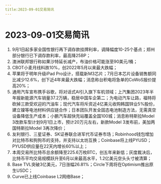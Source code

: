 ```yaml
---
title:2023-09-01交易简讯
---
```

# 2023-09-01交易简讯
1. 9月1日起多家全国性银行再下调存款挂牌利率，调降幅度10-25个基点；郑州部分银行已下调存款利率，最高降25BP；
2. 澳洲联邦银行称如果沙特延长减产，布油价格可能涨至90美元/桶；
3. CBOT小麦月线料跌10%，创2022年5月以来最大跌幅；
4. 苹果将于明年升级iPad Pro设计，搭载新M3芯片；7月日本芯片设备销售额同比减少12.6%，创下近4年来最大跌幅；消息称台积电将急单的CoWoS报价提高20%；
5. 通用汽车宣布携手谷歌，将对话式AI引入旗下车机领域；上汽集团2023年半年报新能源汽车销量37.2万辆，稳居中国车企第二；为电动汽车让路，福特将砍掉三款受欢迎的汽油车；现代汽车将斥资近4亿美元收购韩国锌业5%股份，建立镍等电池材料供应链合作；日本团队开发全固态电池制造方法，无需真空设备降低生产成本；小鹏汽车超快充站覆盖全国100城；消息称特斯拉Model 3改款车型计划9月1日上市，预计20万元左右，新款Model 3发布前，美加两国特斯拉Model 3再次降价；
6. 友利银行、三星证券、SK证券联合进军代币证券市场；Robinhood钱包增加对比特币和狗狗币的支持，并支持以太坊互换；Coinbase将上线PYUSD；PYUSD供应量在22天内增长60%以上；
7. 本周交易所比特币总余额降至225.6万枚BTC，创五年来新低；灰度裁决后，比特币平均交易规模跃升至6月以来最高水平，1.2亿美元空头头寸被清算；
8. Base TVL突破3亿美元，7日涨幅26.81%；Circle下周将在Optimism推出原生USDC；
9. Curve已上线Coinbase L2网络Base；
